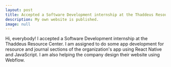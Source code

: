 ```yaml
---
layout: post
title: Accepted a Software Development internship at the Thaddeus Resource Center
description: My own website is published.
image: null
---
```


Hi, everybody! I accepted a Software Development internship at the Thaddeus Resource Center. I am assigned to do some app development for resource and journal sections of the organization's app using React Native and JavaScript. I am also helping the company design their website using Webflow. 
